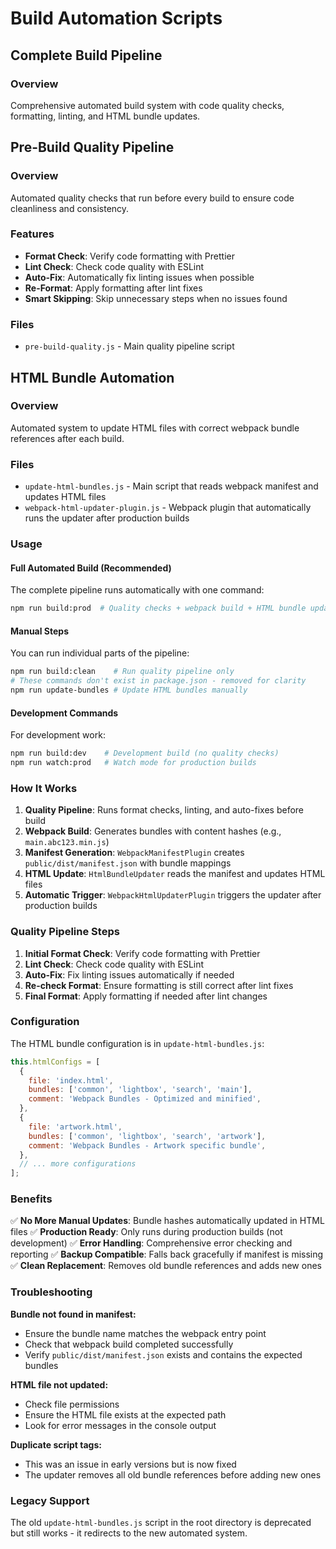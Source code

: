 # Build Automation Scripts

## Complete Build Pipeline

### Overview

Comprehensive automated build system with code quality checks, formatting, linting, and HTML bundle updates.

## Pre-Build Quality Pipeline

### Overview

Automated quality checks that run before every build to ensure code cleanliness and consistency.

### Features

- **Format Check**: Verify code formatting with Prettier
- **Lint Check**: Check code quality with ESLint
- **Auto-Fix**: Automatically fix linting issues when possible
- **Re-Format**: Apply formatting after lint fixes
- **Smart Skipping**: Skip unnecessary steps when no issues found

### Files

- `pre-build-quality.js` - Main quality pipeline script

## HTML Bundle Automation

### Overview

Automated system to update HTML files with correct webpack bundle references after each build.

### Files

- `update-html-bundles.js` - Main script that reads webpack manifest and updates HTML files
- `webpack-html-updater-plugin.js` - Webpack plugin that automatically runs the updater after production builds

### Usage

#### Full Automated Build (Recommended)

The complete pipeline runs automatically with one command:

```bash
npm run build:prod  # Quality checks + webpack build + HTML bundle updates
```

#### Manual Steps

You can run individual parts of the pipeline:

```bash
npm run build:clean    # Run quality pipeline only
# These commands don't exist in package.json - removed for clarity
npm run update-bundles # Update HTML bundles manually
```

#### Development Commands

For development work:

```bash
npm run build:dev    # Development build (no quality checks)
npm run watch:prod   # Watch mode for production builds
```

### How It Works

1. **Quality Pipeline**: Runs format checks, linting, and auto-fixes before build
2. **Webpack Build**: Generates bundles with content hashes (e.g., `main.abc123.min.js`)
3. **Manifest Generation**: `WebpackManifestPlugin` creates `public/dist/manifest.json` with bundle mappings
4. **HTML Update**: `HtmlBundleUpdater` reads the manifest and updates HTML files
5. **Automatic Trigger**: `WebpackHtmlUpdaterPlugin` triggers the updater after production builds

### Quality Pipeline Steps

1. **Initial Format Check**: Verify code formatting with Prettier
2. **Lint Check**: Check code quality with ESLint
3. **Auto-Fix**: Fix linting issues automatically if needed
4. **Re-check Format**: Ensure formatting is still correct after lint fixes
5. **Final Format**: Apply formatting if needed after lint changes

### Configuration

The HTML bundle configuration is in `update-html-bundles.js`:

```javascript
this.htmlConfigs = [
  {
    file: 'index.html',
    bundles: ['common', 'lightbox', 'search', 'main'],
    comment: 'Webpack Bundles - Optimized and minified',
  },
  {
    file: 'artwork.html',
    bundles: ['common', 'lightbox', 'search', 'artwork'],
    comment: 'Webpack Bundles - Artwork specific bundle',
  },
  // ... more configurations
];
```

### Benefits

✅ **No More Manual Updates**: Bundle hashes automatically updated in HTML files
✅ **Production Ready**: Only runs during production builds (not development)
✅ **Error Handling**: Comprehensive error checking and reporting
✅ **Backup Compatible**: Falls back gracefully if manifest is missing
✅ **Clean Replacement**: Removes old bundle references and adds new ones

### Troubleshooting

**Bundle not found in manifest:**

- Ensure the bundle name matches the webpack entry point
- Check that webpack build completed successfully
- Verify `public/dist/manifest.json` exists and contains the expected bundles

**HTML file not updated:**

- Check file permissions
- Ensure the HTML file exists at the expected path
- Look for error messages in the console output

**Duplicate script tags:**

- This was an issue in early versions but is now fixed
- The updater removes all old bundle references before adding new ones

### Legacy Support

The old `update-html-bundles.js` script in the root directory is deprecated but still works - it redirects to the new automated system.

